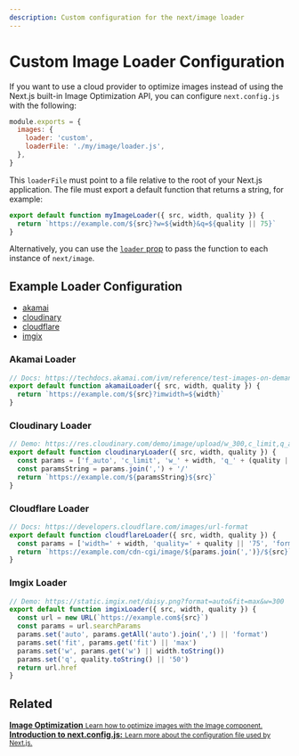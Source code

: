 ```yaml
---
description: Custom configuration for the next/image loader
---
```


# Custom Image Loader Configuration

If you want to use a cloud provider to optimize images instead of using the Next.js built-in Image Optimization API, you can configure `next.config.js` with the following:

```js
module.exports = {
  images: {
    loader: 'custom',
    loaderFile: './my/image/loader.js',
  },
}
```

This `loaderFile` must point to a file relative to the root of your Next.js application. The file must export a default function that returns a string, for example:

```js
export default function myImageLoader({ src, width, quality }) {
  return `https://example.com/${src}?w=${width}&q=${quality || 75}`
}
```

Alternatively, you can use the [`loader` prop](/docs/api-reference/next/image.md#loader) to pass the function to each instance of `next/image`.

## Example Loader Configuration

- [akamai](#akamai-loader)
- [cloudinary](#cloudinary-loader)
- [cloudflare](#cloudflare-loader)
- [imgix](#imgix-loader)

### Akamai Loader

```js
// Docs: https://techdocs.akamai.com/ivm/reference/test-images-on-demand
export default function akamaiLoader({ src, width, quality }) {
  return `https://example.com/${src}?imwidth=${width}`
}
```

### Cloudinary Loader

```js
// Demo: https://res.cloudinary.com/demo/image/upload/w_300,c_limit,q_auto/turtles.jpg
export default function cloudinaryLoader({ src, width, quality }) {
  const params = ['f_auto', 'c_limit', 'w_' + width, 'q_' + (quality || 'auto')]
  const paramsString = params.join(',') + '/'
  return `https://example.com/${paramsString}${src}`
}
```

### Cloudflare Loader

```js
// Docs: https://developers.cloudflare.com/images/url-format
export default function cloudflareLoader({ src, width, quality }) {
  const params = ['width=' + width, 'quality=' + quality || '75', 'format=auto']
  return `https://example.com/cdn-cgi/image/${params.join(',')}/${src}`
}
```

### Imgix Loader

```js
// Demo: https://static.imgix.net/daisy.png?format=auto&fit=max&w=300
export default function imgixLoader({ src, width, quality }) {
  const url = new URL(`https://example.com${src}`)
  const params = url.searchParams
  params.set('auto', params.getAll('auto').join(',') || 'format')
  params.set('fit', params.get('fit') || 'max')
  params.set('w', params.get('w') || width.toString())
  params.set('q', quality.toString() || '50')
  return url.href
}
```

## Related

<div class="card">
  <a href="/docs/basic-features/image-optimization.md">
    <b>Image Optimization</b>
    <small>Learn how to optimize images with the Image component.</small>
  </a>
</div>

<div class="card">
  <a href="/docs/api-reference/next.config.js/introduction.md">
    <b>Introduction to next.config.js:</b>
    <small>Learn more about the configuration file used by Next.js.</small>
  </a>
</div>
